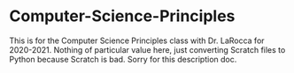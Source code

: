 # Computer-Science-Principles
This is for the Computer Science Principles class with Dr. LaRocca for 2020-2021. Nothing of particular value here, just converting Scratch files to Python because Scratch is bad. Sorry for this description doc. 
